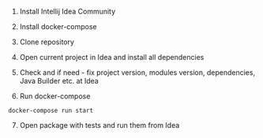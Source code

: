 1. Install Intellij Idea Community

2. Install docker-compose

3. Clone repository

4. Open current project in Idea and install all dependencies

5. Check and if need - fix project version, modules version, dependencies, Java Builder etc. at Idea

6. Run docker-compose 

```
docker-compose run start
```

7. Open package with tests and run them from Idea

